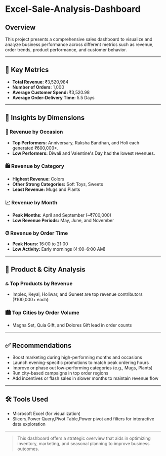 # Excel-Sale-Analysis-Dashboard
## Overview
This project presents a comprehensive sales dashboard to visualize and analyze business performance across different metrics such as revenue, order trends, product performance, and customer behavior.

---

## 🔢 Key Metrics
- **Total Revenue:** ₹3,520,984
- **Number of Orders:** 1,000
- **Average Customer Spend:** ₹3,520.98
- **Average Order-Delivery Time:** 5.5 Days

---

## 📅 Insights by Dimensions

### 🎉 Revenue by Occasion
- **Top Performers:** Anniversary, Raksha Bandhan, and Holi each generated ₹600,000+.
- **Low Performers:** Diwali and Valentine's Day had the lowest revenues.

### 🛍️ Revenue by Category
- **Highest Revenue:** Colors
- **Other Strong Categories:** Soft Toys, Sweets
- **Least Revenue:** Mugs and Plants

### 📈 Revenue by Month
- **Peak Months:** April and September (~₹700,000)
- **Low Revenue Periods:** May, June, and November

### ⏰ Revenue by Order Time
- **Peak Hours:** 16:00 to 21:00
- **Low Activity:** Early mornings (4:00–6:00 AM)

---

## 🧾 Product & City Analysis

### 🔝 Top Products by Revenue
- Implex, Keyal, Holiwar, and Guneet are top revenue contributors (₹100,000+ each)

### 🏙️ Top Cities by Order Volume
- Magna Set, Quia Gift, and Dolores Gift lead in order counts

---

## ✅ Recommendations
- Boost marketing during high-performing months and occasions
- Launch evening-specific promotions to match peak ordering hours
- Improve or phase out low-performing categories (e.g., Mugs, Plants)
- Run city-based campaigns in top order regions
- Add incentives or flash sales in slower months to maintain revenue flow

---

## 🛠️ Tools Used
- Microsoft Excel (for visualization)
- Slicers,Power Query,Pivot Table,Power pivot and filters for interactive data exploration

---

> This dashboard offers a strategic overview that aids in optimizing inventory, marketing, and seasonal planning to improve business outcomes.
